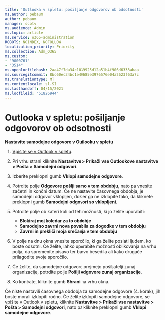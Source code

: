 ```yaml
---
title: 'Outlooka v spletu: pošiljanje odgovorov ob odsotnosti'
ms.author: pebaum
author: pebaum
manager: scotv
ms.audience: Admin
ms.topic: article
ms.service: o365-administration
ROBOTS: NOINDEX, NOFOLLOW
localization_priority: Priority
ms.collection: Adm_O365
ms.custom:
- "9000761"
- "3514"
ms.openlocfilehash: 2aa47f7da34c1039925d12a51b4f906d6333abaa
ms.sourcegitcommit: 8bc60ec34bc1e40685e3976576e04a2623f63a7c
ms.translationtype: MT
ms.contentlocale: sl-SI
ms.lasthandoff: 04/15/2021
ms.locfileid: "51826944"
---
```

# <a name="outlook-on-the-web-send-out-of-office-replies"></a>Outlooka v spletu: pošiljanje odgovorov ob odsotnosti

**Nastavite samodejne odgovore v Outlooku v spletu**

1. [Vpišite se v Outlook v spletu](https://support.office.com/article/how-to-sign-in-to-outlook-on-the-web-763fab4d-0138-4814-b450-37fc286bcb79).

2. Pri vrhu strani kliknite **Nastavitve > Prikaži vse Outlookove nastavitve > Pošta > Samodejni odgovori**.

3. Izberite preklopni gumb **Vklopi samodejne odgovore**.

4. Potrdite polje **Odgovore pošlji samo v tem obdobju**, nato pa vnesite začetni in končni datum. Če ne nastavite časovnega obdobja, je samodejni odgovor vklopljen, dokler ga ne izklopite tako, da kliknete preklopni gumb **Samodejni odgovori so vklopljeni**.

5. Potrdite polje ob kateri koli od teh možnosti, ki jo želite uporabiti:
    - **Blokiraj moj koledar za to obdobje**
    - **Samodejno zavrni nova povabila za dogodke v tem obdobju**
    - **Zavrni in prekliči moja srečanja v tem obdobju**

6. V polje na dnu okna vnesite sporočilo, ki ga želite poslati ljudem, ko boste odsotni. Če želite, lahko uporabite možnosti oblikovanja na vrhu polja, da spremenite pisavo ter barvo besedila ali kako drugače prilagodite svoje sporočilo.

7. Če želite, da samodejne odgovore prejmejo pošiljatelji zunaj organizacije, potrdite polje **Pošlji odgovore zunaj organizacije**.

8. Ko končate, kliknite gumb **Shrani** na vrhu okna.

Če niste nastavili časovnega obdobja za samodejne odgovore (4. korak), jih boste morali izklopiti ročno. Če želite izklopiti samodejne odgovore, se vpišite v Outlook v spletu, kliknite **Nastavitve > Prikaži vse nastavitve > Pošta > Samodejni odgovori**, nato pa kliknite preklopni gumb **Vklopi samodejne odgovore**.
